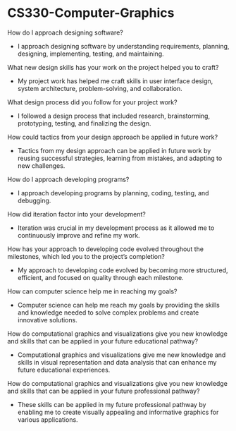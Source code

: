 # CS330-Computer-Graphics

How do I approach designing software? 
* I approach designing software by understanding requirements, planning, designing, implementing, testing, and maintaining.

What new design skills has your work on the project helped you to craft?
* My project work has helped me craft skills in user interface design, system architecture, problem-solving, and collaboration.

What design process did you follow for your project work?
* I followed a design process that included research, brainstorming, prototyping, testing, and finalizing the design.

How could tactics from your design approach be applied in future work?
* Tactics from my design approach can be applied in future work by reusing successful strategies, learning from mistakes, and adapting to new challenges.

How do I approach developing programs?
* I approach developing programs by planning, coding, testing, and debugging.

How did iteration factor into your development? 
* Iteration was crucial in my development process as it allowed me to continuously improve and refine my work.

How has your approach to developing code evolved throughout the milestones, which led you to the project’s completion?
* My approach to developing code evolved by becoming more structured, efficient, and focused on quality through each milestone.

How can computer science help me in reaching my goals?
* Computer science can help me reach my goals by providing the skills and knowledge needed to solve complex problems and create innovative solutions.

How do computational graphics and visualizations give you new knowledge and skills that can be applied in your future educational pathway?
* Computational graphics and visualizations give me new knowledge and skills in visual representation and data analysis that can enhance my future educational experiences.

How do computational graphics and visualizations give you new knowledge and skills that can be applied in your future professional pathway? 
* These skills can be applied in my future professional pathway by enabling me to create visually appealing and informative graphics for various applications.
